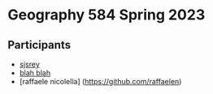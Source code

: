 # Geography 584 Spring 2023

## Participants

- [sjsrey](https://github.com/sjsrey)
- [blah blah](http://google.com)
- [raffaele nicolella] (https://github.com/raffaelen)
